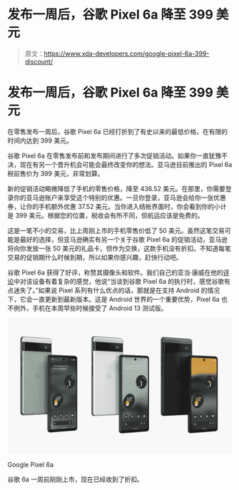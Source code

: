 # 发布一周后，谷歌 Pixel 6a 降至 399 美元

> 原文：<https://www.xda-developers.com/google-pixel-6a-399-discount/>

# 发布一周后，谷歌 Pixel 6a 降至 399 美元

在零售发布一周后，谷歌 Pixel 6a 已经打折到了有史以来的最低价格，在有限的时间内达到 399 美元。

谷歌 Pixel 6a 在零售发布前和发布期间进行了多次促销活动。如果你一直犹豫不决，现在有另一个晋升机会可能会最终改变你的想法。亚马逊目前推出的 Pixel 6a 税前售价为 399 美元，非常划算。

新的促销活动略微降低了手机的零售价格，降至 436.52 美元。在那里，你需要登录你的亚马逊账户来享受这个特别的优惠。一旦你登录，亚马逊会给你一张优惠券，让你的手机额外优惠 37.52 美元。当你进入结帐界面时，你会看到你的小计是 399 美元。根据您的位置，税收会有所不同，但航运应该是免费的。

这是一笔不小的交易，比上周刚上市的手机零售价低了 50 美元。虽然这笔交易可能是最好的选择，但亚马逊确实有另一个关于谷歌 Pixel 6a 的促销活动，亚马逊将向你发放一张 50 美元的礼品卡，但作为交换，这款手机没有折扣。不知道每笔交易的促销期什么时候到期，所以如果你感兴趣，赶快行动吧。

谷歌 Pixel 6a 获得了好评，称赞其摄像头和软件。我们自己的亚当·康威在他的[评论](https://www.xda-developers.com/google-pixel-6a-review/)中对该设备有着复杂的感觉，他说“当谈到谷歌 Pixel 6a 的执行时，感觉谷歌有点迷失了。”如果说 Pixel 系列有什么优点的话，那就是在支持 Android 的情况下，它会一直更新到最新版本。这是 Android 世界的一个重要优势，Pixel 6a 也不例外，手机在本周早些时候接受了 Android 13 测试版。

 <picture>![The Google Pixel 6a is an affordable Android smartphone. ](img/7be9b2d2fe84228af7f86adef6abdc3e.png)</picture> 

Google Pixel 6a

谷歌 6a 一周前刚刚上市，现在已经收到了折扣。